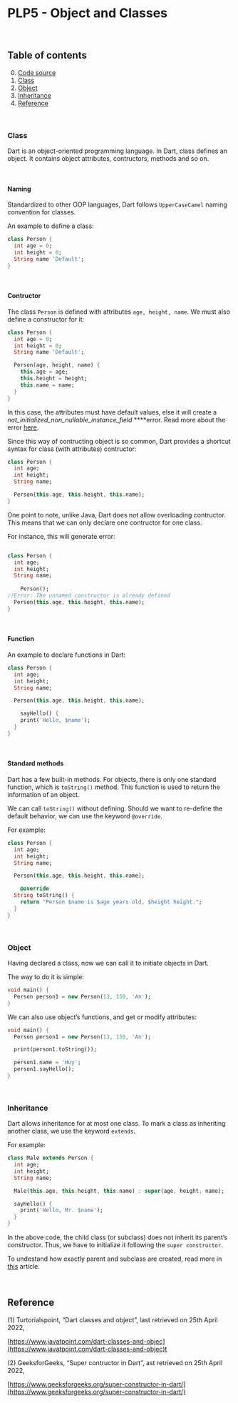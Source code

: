 # PLP5 - Object and Classes

<br />

## Table of contents

0. [Code source](https://github.com/tnlong311/dart-cs308/blob/main/documents/5_object_class.dart)
2. [Class](#class)
3. [Object](#object)
4. [Inheritance](#inheritance)
5. [Reference](#reference)

<br />

### Class <a name="class"></a>

Dart is an object-oriented programming language. In Dart, class defines an object. It contains object attributes, contructors, methods and so on. 

<br />

#### Naming

Standardized to other OOP languages, Dart follows `UpperCaseCamel` naming convention for classes.

An example to define a class:

```dart
class Person {
  int age = 0;
  int height = 0;
  String name 'Default';
}
``` 

<br />

#### Contructor

The class `Person` is defined with attributes `age, height, name`. We must also define a constructor for it:

```dart
class Person {
  int age = 0;
  int height = 0;
  String name 'Default';

  Person(age, height, name) {
    this.age = age;
    this.height = height;
    this.name = name;
  }
}
```

In this case, the attributes must have default values, else it will create a *not_initialized_non_nullable_instance_field* ****error. Read more about the error [here](https://dart.dev/tools/diagnostic-messages?utm_content=not_initialized_non_nullable_instance_field#not_initialized_non_nullable_instance_field). 

Since this way of contructing object is so common, Dart provides a shortcut syntax for class (with attributes) contructor:

```dart
class Person {
  int age;
  int height;
  String name;

  Person(this.age, this.height, this.name);
}
```

One point to note, unlike Java, Dart does not allow overloading contructor. This means that we can only declare one contructor for one class. 

For instance, this will generate error:

```dart

class Person {
  int age;
  int height;
  String name;
	
	Person();
//Error: The unnamed constructor is already defined
  Person(this.age, this.height, this.name);
}
```

<br />

#### Function

An example to declare functions in Dart:

```dart
class Person {
  int age;
  int height;
  String name;

  Person(this.age, this.height, this.name);

	sayHello() {
    print('Hello, $name');
  }
}
```

<br />

#### Standard methods

Dart has a few built-in methods. For objects, there is only one standard function, which is `toString()` method. This function is used to return the information of an object.

We can call `toString()` without defining. Should we want to re-define the default behavior, we can use the keyword `@override`. 

For example:

```dart
class Person {
  int age;
  int height;
  String name;

  Person(this.age, this.height, this.name);

	@override
  String toString() {
    return "Person $name is $age years old, $height height.";
  }
}
```

<br />

### Object <a name="object"></a>

Having declared a class, now we can call it to initiate objects in Dart.

The way to do it is simple:

```dart
void main() {
  Person person1 = new Person(13, 150, 'An');
}
```

We can also use object’s functions, and get or modify attributes: 

```dart
void main() {
  Person person1 = new Person(13, 150, 'An');

  print(person1.toString());

  person1.name = 'Huy';
  person1.sayHello();
}
```

<br />

### Inheritance <a name="inheritance"></a>

Dart allows inheritance for at most one class. To mark a class as inheriting another class, we use the keyword `extends`.

For example:

```dart
class Male extends Person {
  int age;
  int height;
  String name;

  Male(this.age, this.height, this.name) : super(age, height, name);

  sayHello() {
    print('Hello, Mr. $name');
  }
}
```

In the above code, the child class (or subclass) does not inherit its parent’s constructor. Thus, we have to initialize it following the `super constructor`.

To undestand how exactly parent and subclass are created, read more in [this](https://www.geeksforgeeks.org/super-constructor-in-dart/) article.

<br />

## Reference <a name="reference"></a>

(1) Turtorialspoint, “Dart classes and object”,  last retrieved on 25th April 2022,

[https://www.javatpoint.com/dart-classes-and-objec](https://www.javatpoint.com/dart-classes-and-objec)t

(2) GeeksforGeeks, “Super contructor in Dart”, ast retrieved on 25th April 2022, 

[https://www.geeksforgeeks.org/super-constructor-in-dart/](https://www.geeksforgeeks.org/super-constructor-in-dart/)